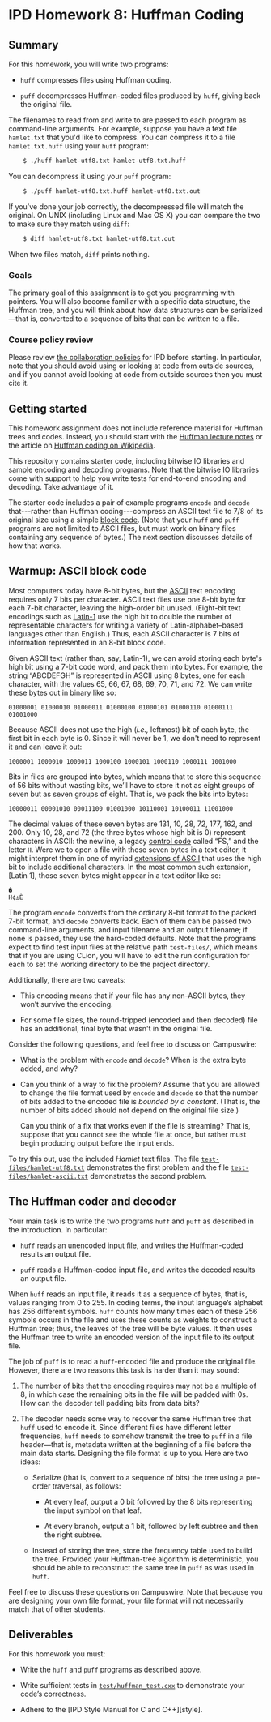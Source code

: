 # IPD Homework 8: Huffman Coding

## Summary

For this homework, you will write two programs:

  - `huff` compresses files using Huffman coding.

  - `puff` decompresses Huffman-coded files produced by `huff`, giving
    back the original file.

The filenames to read from and write to are passed to each program as
command-line arguments. For example, suppose you have a text file
`hamlet.txt` that you'd like to compress. You can compress it to a file
`hamlet.txt.huff` using your `huff` program:

```sh
    $ ./huff hamlet-utf8.txt hamlet-utf8.txt.huff
```

You can decompress it using your `puff` program:

```sh
    $ ./puff hamlet-utf8.txt.huff hamlet-utf8.txt.out
```

If you’ve done your job correctly, the decompressed file will match the
original. On UNIX (including Linux and Mac OS X) you can compare the two
to make sure they match using `diff`:

```sh
    $ diff hamlet-utf8.txt hamlet-utf8.txt.out
```

When two files match, `diff` prints nothing.

### Goals

The primary goal of this assignment is to get you programming with
pointers. You will also become familiar with a specific data structure,
the Huffman tree, and you will think about how data structures can be
serialized—that is, converted to a sequence of bits that can be written
to a file.

### Course policy review

Please review [the collaboration policies] for IPD before starting. In
particular, note that you should avoid using or looking at code from
outside sources, and if you cannot avoid looking at code from outside
sources then you must cite it.


## Getting started

This homework assignment does not include reference material for Huffman
trees and codes. Instead, you should start with the [Huffman lecture
notes] or the article on [Huffman coding on Wikipedia].

This repository contains starter code, including bitwise IO libraries
and sample encoding and decoding programs. Note that the bitwise IO
libraries come with support to help you write tests for end-to-end
encoding and decoding. Take advantage of it.

The starter code includes a pair of example programs `encode` and
`decode` that---rather than Huffman coding---compress an ASCII text file
to 7/8 of its original size using a simple [block code]. (Note that your
`huff` and `puff` programs are not limited to ASCII files, but must work
on binary files containing any sequence of bytes.) The next section
discusses details of how that works.


## Warmup: ASCII block code

Most computers today have 8-bit bytes, but the [ASCII] text encoding
requires only 7 bits per character. ASCII text files use one 8-bit byte
for each 7-bit character, leaving the high-order bit unused. (Eight-bit
text encodings such as [Latin-1] use the high bit to double the number
of representable characters for writing a variety of
Latin-alphabet–based languages other than English.) Thus, each ASCII
character is 7 bits of information represented in an 8-bit block code.

Given ASCII text (rather than, say, Latin-1), we can avoid storing each
byte's high bit using a 7-bit code word, and pack them into bytes. For
example, the string “ABCDEFGH” is represented in ASCII using 8 bytes,
one for each character, with the values 65, 66, 67, 68, 69, 70, 71, and
72. We can write these bytes out in binary like so:

```
01000001 01000010 01000011 01000100 01000101 01000110 01000111 01001000
```

Because ASCII does not use the high (*i.e.,* leftmost) bit of each byte,
the first bit in each byte is 0. Since it will never be 1, we don't need
to represent it and can leave it out:

```
1000001 1000010 1000011 1000100 1000101 1000110 1000111 1001000
```

Bits in files are grouped into bytes, which means that to store this
sequence of 56 bits without wasting bits, we’ll have to store it not as
eight groups of seven but as seven groups of eight. That is, we pack the
bits into bytes:

```
10000011 00001010 00011100 01001000 10110001 10100011 11001000
```

The decimal values of these seven bytes are 131, 10, 28, 72, 177, 162,
and 200. Only 10, 28, and 72 (the three bytes whose high bit is 0)
represent characters in ASCII: the newline, a legacy [control code]
called “FS,” and the letter `H`. Were we to open a file with these seven
bytes in a text editor, it might interpret them in one of myriad
[extensions of ASCII] that uses the high bit to include additional
characters. In the most common such extension, [Latin 1], those seven
bytes might appear in a text editor like so:

```
�
H¢±È
```

The program `encode` converts from the ordinary 8-bit format to the
packed 7-bit format, and `decode` converts back. Each of them can be passed 
two command-line arguments, and input filename and an output filename; if 
none is passed, they use the hard-coded defaults. Note that the programs 
expect to find test input files at the relative path `test-files/`, which 
means that if you are using CLion, you will have to edit the run 
configuration for each to set the working directory to be the project directory.

Additionally, there are two caveats:

  - This encoding means that if your file has any non-ASCII bytes,
    they won’t survive the encoding.

  - For some file sizes, the round-tripped (encoded and then decoded)
    file has an additional, final byte that wasn't in the original file.

Consider the following questions, and feel free to discuss on
Campuswire:

  - What is the problem with `encode` and `decode`? When is the extra
    byte added, and why?

  - Can you think of a way to fix the problem? Assume that you are
    allowed to change the file format used by `encode` and `decode` so
    that the number of bits added to the encoded file is *bounded by a
    constant*. (That is, the number of bits added should not depend on
    the original file size.)

    Can you think of a fix that works even if the file is streaming?
    That is, suppose that you cannot see the whole file at once, but
    rather must begin producing output before the input ends.

To try this out, use the included *Hamlet* text files. The file
[`test-files/hamlet-utf8.txt`] demonstrates the first problem and the
file [`test-files/hamlet-ascii.txt`] demonstrates the second problem.


## The Huffman coder and decoder

Your main task is to write the two programs `huff` and `puff` as
described in the introduction. In particular:

  - `huff` reads an unencoded input file, and writes the Huffman-coded
    results an output file.

  - `puff` reads a Huffman-coded input file, and writes the decoded
    results an output file.

When `huff` reads an input file, it reads it as a sequence of bytes,
that is, values ranging from 0 to 255. In coding terms, the input
language’s alphabet has 256 different symbols. `huff` counts how many
times each of these 256 symbols occurs in the file and uses these counts
as weights to construct a Huffman tree; thus, the leaves of the tree
will be byte values. It then uses the Huffman tree to write an encoded
version of the input file to its output file.

The job of `puff` is to read a `huff`-encoded file and produce the
original file. However, there are two reasons this task is harder than
it may sound:

 1. The number of bits that the encoding requires may not be a multiple
    of 8, in which case the remaining bits in the file will be padded
    with 0s. How can the decoder tell padding bits from data bits?

 2. The decoder needs some way to recover the same Huffman tree that
    `huff` used to encode it. Since different files have different
    letter frequencies, `huff` needs to somehow transmit the tree to
    `puff` in a file header—that is, metadata written at the beginning
    of a file before the main data starts. Designing the file format is
    up to you. Here are two ideas:

      - Serialize (that is, convert to a sequence of bits) the tree
        using a pre-order traversal, as follows:

          - At every leaf, output a 0 bit followed by the 8 bits
            representing the input symbol on that leaf.

          - At every branch, output a 1 bit, followed by left subtree
            and then the right subtree.

      - Instead of storing the tree, store the frequency table used to
        build the tree. Provided your Huffman-tree algorithm is
        deterministic, you should be able to reconstruct the same tree
        in `puff` as was used in `huff`.

Feel free to discuss these questions on Campuswire. Note that because
you are designing your own file format, your file format will not
necessarily match that of other students.


## Deliverables

For this homework you must:

  - Write the `huff` and `puff` programs as described above.

  - Write sufficient tests in [`test/huffman_test.cxx`] to demonstrate
    your code’s correctness.

  - Adhere to the [IPD Style Manual for C and C++][style].


[the collaboration policies]:
    http://users.eecs.northwestern.edu/~jesse/course/ipd/#policies
[Huffman lecture notes]:
    https://github.com/nu-ipd/notes/blob/master/lec16/README.md#huffman-codes
[Huffman coding on Wikipedia]:
    https://en.wikipedia.org/wiki/Huffman_coding#Basic_technique
[block code]: https://en.wikipedia.org/wiki/Block_code
[ASCII]: https://en.wikipedia.org/wiki/ASCII
[Latin-1]: https://en.wikipedia.org/wiki/ISO/IEC_8859-1
[control code]: https://en.wikipedia.org/wiki/Control_character
[extensions of ASCII]: https://en.wikipedia.org/wiki/Extended_ASCII

[`test/huffman_test.cxx`]: test/huffman_test.cxx
[`test-files/hamlet-utf8.txt`]: test-files/hamlet-utf8.txt
[`test-files/hamlet-ascii.txt`]: test-files/hamlet-ascii.txt

